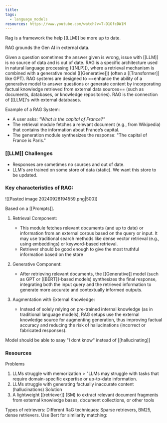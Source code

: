 ```yaml
---
title: 
tags:
  - language_models
resources: https://www.youtube.com/watch?v=T-D1OfcDW1M
---
```

Rag is a framework the help [[LLM]] be more up to date.

RAG grounds the Gen AI in external data.

Given a question sometimes the answer given is wrong, issue with [[LLM]] is no source of data and is out of date.  RAG is a specific architecture used in natural language processing ([[NLP]]), where a retrieval mechanism is combined with a generative model ([[Generative]]) (often a [[Transformer]] like GPT). RAG systems are designed to ==enhance the ability of a generative model to answer questions or generate content by incorporating factual knowledge retrieved from external data sources== (such as documents, databases, or knowledge repositories). RAG is the connection of [[LLM]]'s with external databases. 

 Example of a RAG System:
 - A user asks: *"What is the capital of France?"*
 - The retrieval module fetches a relevant document (e.g., from Wikipedia) that contains the information about France’s capital.
 - The generation module synthesizes the response: "The capital of France is Paris."

### [[LLM]] Challenges
- Responses are sometimes no sources and out of date.
- LLM's are trained on some store of data (static).  We want this store to be updated.
### Key characteristics of RAG:

![[Pasted image 20240928194559.png|500]]

Based on a [[Prompts]].

1. Retrieval Component:
   - This module fetches relevant documents (and up to date) or information from an external corpus based on the query or input. It may use traditional search methods like dense vector retrieval (e.g., using embeddings) or keyword-based retrieval.
   - Retriever should be good enough to give the most truthful information based on the store
   
1. Generative Component:
   - After retrieving relevant documents, the [[Generative]] model (such as GPT or [[BERT]]-based models) synthesizes the final response, integrating both the input query and the retrieved information to generate more accurate and contextually informed outputs.
   
1. Augmentation with External Knowledge:
   - Instead of solely relying on pre-trained internal knowledge (as in traditional language models), RAG setups use the external knowledge source for augmenting generation, thus improving factual accuracy and reducing the risk of hallucinations (incorrect or fabricated responses).

Model should be able to saay "I dont know" instead of [[hallucinating]]

### Resources

Problems
1. LLMs struggle with memorization > "LLMs may struggle with
tasks that require domain-specific expertise or up-to-date
information.
2. LLMs struggle with generating factually inaccurate content
(hallucinations)
Solution
3. A lightweight [[retriever]] (SM) to extract relevant document
fragments from external knowledge bases, document collections,
or other tools

Types of retrievers: 
 Different RaG techniques:
 Sparse retrievers, 
 BM25, 
 dense retrievers.
Use Bert for similarity matching:


